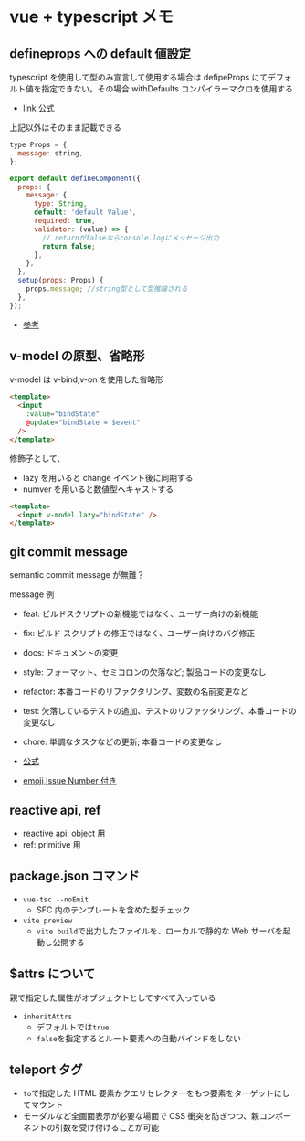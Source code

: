 # vue + typescript メモ

## defineprops への default 値設定

typescript を使用して型のみ宣言して使用する場合は defipeProps にてデフォルト値を指定できない。その場合 withDefaults コンパイラーマクロを使用する

- [link 公式](https://ja.vuejs.org/api/sfc-script-setup.html#default-props-values-when-using-type-declaration)

上記以外はそのまま記載できる

```js
type Props = {
  message: string,
};

export default defineComponent({
  props: {
    message: {
      type: String,
      default: 'default Value',
      required: true,
      validator: (value) => {
        // returnがfalseならconsole.logにメッセージ出力
        return false;
      },
    },
  },
  setup(props: Props) {
    props.message; //string型として型推論される
  },
});
```

- [参考](https://qiita.com/ryo2132/items/f055679e9974dbc3f977)

## v-model の原型、省略形

v-model は v-bind,v-on を使用した省略形

```html
<template>
  <input
    :value="bindState"
    @update="bindState = $event"
  />
</template>
```

修飾子として、

- lazy を用いると change イベント後に同期する
- numver を用いると数値型へキャストする

```html
<template>
  <input v-model.lazy="bindState" />
</template>
```

## git commit message

semantic commit message が無難？

message 例

- feat: ビルドスクリプトの新機能ではなく、ユーザー向けの新機能
- fix: ビルド スクリプトの修正ではなく、ユーザー向けのバグ修正
- docs: ドキュメントの変更
- style: フォーマット、セミコロンの欠落など; 製品コードの変更なし
- refactor: 本番コードのリファクタリング、変数の名前変更など
- test: 欠落しているテストの追加、テストのリファクタリング、本番コードの変更なし
- chore: 単調なタスクなどの更新; 本番コードの変更なし

- [公式](https://gist.github.com/joshbuchea/6f47e86d2510bce28f8e7f42ae84c716)
- [emoji,Issue Number 付き](https://zenn.dev/itosho/articles/git-commit-message-2023#%E3%83%95%E3%82%A9%E3%83%BC%E3%83%9E%E3%83%83%E3%83%88)

## reactive api, ref

- reactive api: object 用
- ref: primitive 用

## package.json コマンド

- `vue-tsc --noEmit`
  - SFC 内のテンプレートを含めた型チェック
- `vite preview`
  - `vite build`で出力したファイルを、ローカルで静的な Web サーバを起動し公開する

## $attrs について

親で指定した属性がオブジェクトとしてすべて入っている

- `inheritAttrs`
  - デフォルトでは`true`
  - `false`を指定するとルート要素への自動バインドをしない

## teleport タグ

- `to`で指定した HTML 要素かクエリセレクターをもつ要素をターゲットにしてマウント
- モーダルなど全画面表示が必要な場面で CSS 衝突を防ぎつつ、親コンポーネントの引数を受け付けることが可能
